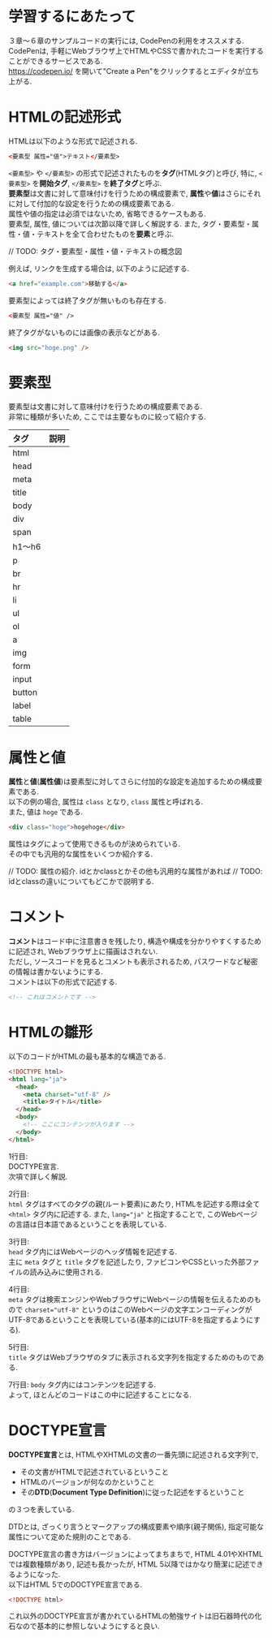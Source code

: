 # 学習するにあたって
３章〜６章のサンプルコードの実行には, CodePenの利用をオススメする.  
CodePenは, 手軽にWebブラウザ上でHTMLやCSSで書かれたコードを実行することができるサービスである.  
https://codepen.io/ を開いて"Create a Pen"をクリックするとエディタが立ち上がる.

# HTMLの記述形式
HTMLは以下のような形式で記述される.  

```html
<要素型 属性="値">テキスト</要素型>
```

`<要素型>` や `</要素型>` の形式で記述されたものを**タグ**(HTMLタグ)と呼び, 特に, `<要素型>` を**開始タグ**, `</要素型>` を**終了タグ**と呼ぶ.  
**要素型**は文書に対して意味付けを行うための構成要素で, **属性**や**値**はさらにそれに対して付加的な設定を行うための構成要素である.  
属性や値の指定は必須ではないため, 省略できるケースもある.  
要素型, 属性, 値については次節以降で詳しく解説する.
また, タグ・要素型・属性・値・テキストを全て合わせたものを**要素**と呼ぶ.

// TODO: タグ・要素型・属性・値・テキストの概念図

例えば, リンクを生成する場合は, 以下のように記述する.

```html
<a href="example.com">移動する</a>
```

要素型によっては終了タグが無いものも存在する.

```html
<要素型 属性="値" />
```

終了タグがないものには画像の表示などがある.

```html
<img src="hoge.png" />
```

# 要素型
要素型は文書に対して意味付けを行うための構成要素である.  
非常に種類が多いため, ここでは主要なものに絞って紹介する.

|タグ|説明|
|:--|:--|
|html||
|head||
|meta||
|title||
|body||
|div||
|span||
|h1〜h6||
|p||
|br||
|hr||
|li||
|ul||
|ol||
|a||
|img||
|form||
|input||
|button||
|label||
|table||

# 属性と値
**属性**と**値**(**属性値**)は要素型に対してさらに付加的な設定を追加するための構成要素である.  
以下の例の場合, 属性は `class` となり, `class` 属性と呼ばれる.  
また, 値は `hoge` である.

```html
<div class="hoge">hogehoge</div>
```

属性はタグによって使用できるものが決められている.  
その中でも汎用的な属性をいくつか紹介する.  

// TODO: 属性の紹介. idとかclassとかその他も汎用的な属性があれば
// TODO: idとclassの違いについてもどこかで説明する.

# コメント
**コメント**はコード中に注意書きを残したり, 構造や構成を分かりやすくするために記述され, Webブラウザ上に描画はされない.  
ただし, ソースコードを見るとコメントも表示されるため, パスワードなど秘密の情報は書かないようにする.  
コメントは以下の形式で記述する.

```html
<!-- これはコメントです -->
```

# HTMLの雛形
以下のコードがHTMLの最も基本的な構造である.

```html
<!DOCTYPE html>
<html lang="ja">
  <head>
    <meta charset="utf-8" />
    <title>タイトル</title>
  </head>
  <body>
    <!-- ここにコンテンツが入ります -->
  </body>
</html>
```

1行目:  
DOCTYPE宣言.  
次項で詳しく解説.

2行目:  
`html` タグはすべてのタグの親(ルート要素)にあたり, HTMLを記述する際は全て `<html>` タグ内に記述する.
また, `lang="ja"` と指定することで, このWebページの言語は日本語であるということを表現している.

3行目:  
`head` タグ内にはWebページのヘッダ情報を記述する.  
主に `meta` タグと `title` タグを記述したり, ファビコンやCSSといった外部ファイルの読み込みに使用される.

4行目:  
`meta` タグは検索エンジンやWebブラウザにWebページの情報を伝えるためのもので `charset="utf-8"` というのはこのWebページの文字エンコーディングがUTF-8であるということを表現している(基本的にはUTF-8を指定するようにする).

5行目:  
`title` タグはWebブラウザのタブに表示される文字列を指定するためのものである.

7行目:
`body` タグ内にはコンテンツを記述する.  
よって, ほとんどのコードはこの中に記述することになる.

# DOCTYPE宣言
**DOCTYPE宣言**とは, HTMLやXHTMLの文書の一番先頭に記述される文字列で,

- その文書がHTMLで記述されているということ
- HTMLのバージョンが何なのかということ
- その**DTD**(**Document Type Definition**)に従った記述をするということ

の３つを表している.

DTDとは, ざっくり言うとマークアップの構成要素や順序(親子関係), 指定可能な属性について定めた規則のことである.

DOCTYPE宣言の書き方はバージョンによってまちまちで, HTML 4.01やXHTMLでは複数種類があり, 記述も長かったが, HTML 5以降ではかなり簡潔に記述できるようになった.  
以下はHTML 5でのDOCTYPE宣言である.

```html
<!DOCTYPE html>
```

これ以外のDOCTYPE宣言が書かれているHTMLの勉強サイトは旧石器時代の化石なので基本的に参照しないようにすると良い.
